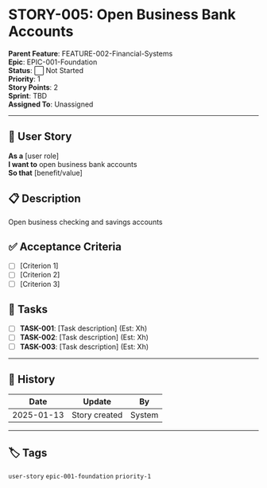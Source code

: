 # STORY-005: Open Business Bank Accounts

**Parent Feature**: FEATURE-002-Financial-Systems  
**Epic**: EPIC-001-Foundation  
**Status**: ⬜ Not Started  
**Priority**: 1  
**Story Points**: 2  
**Sprint**: TBD  
**Assigned To**: Unassigned  

---

## 📖 User Story

**As a** [user role]  
**I want to** open business bank accounts  
**So that** [benefit/value]  

## 📋 Description

Open business checking and savings accounts

## ✅ Acceptance Criteria

- [ ] [Criterion 1]
- [ ] [Criterion 2]
- [ ] [Criterion 3]

## 📝 Tasks

- [ ] **TASK-001**: [Task description] (Est: Xh)
- [ ] **TASK-002**: [Task description] (Est: Xh)
- [ ] **TASK-003**: [Task description] (Est: Xh)

---

## 🔄 History

| Date | Update | By |
|------|--------|-----|
| 2025-01-13 | Story created | System |

---

## 🏷️ Tags

`user-story` `epic-001-foundation` `priority-1`
